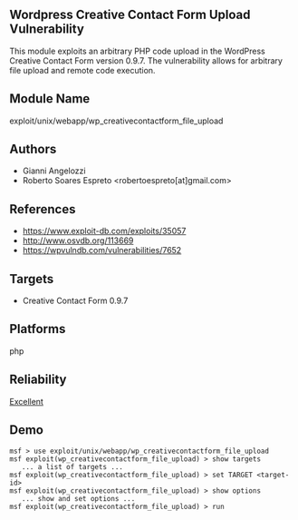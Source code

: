 ## Wordpress Creative Contact Form Upload Vulnerability

This module exploits an arbitrary PHP code upload in the 
WordPress Creative Contact Form version 0.9.7. The 
vulnerability allows for arbitrary file upload and remote 
code execution.


## Module Name
exploit/unix/webapp/wp_creativecontactform_file_upload

## Authors
* Gianni Angelozzi
* Roberto Soares Espreto <robertoespreto[at]gmail.com>


## References
* https://www.exploit-db.com/exploits/35057
* http://www.osvdb.org/113669
* https://wpvulndb.com/vulnerabilities/7652



## Targets
* Creative Contact Form 0.9.7


## Platforms
php

## Reliability
[Excellent](https://github.com/rapid7/metasploit-framework/wiki/Exploit-Ranking)

## Demo

```
msf > use exploit/unix/webapp/wp_creativecontactform_file_upload
msf exploit(wp_creativecontactform_file_upload) > show targets
   ... a list of targets ...
msf exploit(wp_creativecontactform_file_upload) > set TARGET <target-id>
msf exploit(wp_creativecontactform_file_upload) > show options
   ... show and set options ...
msf exploit(wp_creativecontactform_file_upload) > run
```
    
    